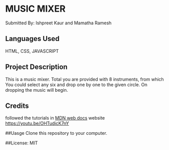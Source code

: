 # MUSIC MIXER

Submitted By: Ishpreet Kaur and Mamatha Ramesh

## Languages Used
HTML, CSS, JAVASCRIPT
## Project Description
This is a music mixer. Total you are provided with 8 instruments, from which You could select any six and drop one by one to the given circle. On dropping the music will begin. 

## Credits
followed the tutorials in [MDN web docs](https://developer.mozilla.org/) website 
https://youtu.be/OHTudicK7nY 

##Uasge
Clone this repository to your computer. 

##License: MIT
